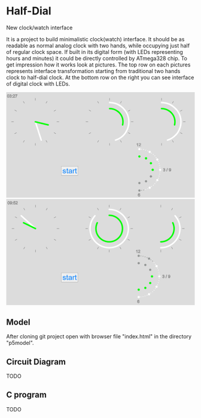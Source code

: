 # Half-Dial
New clock/watch interface

It is a project to build minimalistic clock(watch) interface. It should be as readable as normal analog clock with two hands, while occupying just half of 
regular clock space. If built in its digital form (with LEDs representing hours 
and minutes) it could be directly controlled by ATmega328 chip.
To get impression how it works look at pictures. The top row on each pictures represents interface transformation starting from traditional two hands clock to 
half-dial clock. At the bottom row on the right you can see interface of digital 
clock with LEDs.

![TIME1](./images/halfdial_3_27.png)
![TIME1](./images/halfdial_9_52.png)

## Model
After cloning git project open with browser file "index.html" in the directory 
"p5model".

## Circuit Diagram
TODO

## C program
TODO
